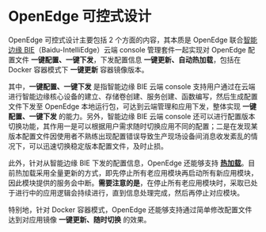 
# OpenEdge 可控式设计

OpenEdge 可控式设计主要包括 2 个方面的内容，其本质是 OpenEdge 联合[智能边缘 BIE](https://cloud.baidu.com/product/bie.html)（Baidu-IntelliEdge）云端 console 管理套件一起实现对 OpenEdge 配置文件 **一键配置、一键下发**，下发配置信息 **一键更新、自动热加载**，包括在 Docker 容器模式下 **一键更新** 容器镜像版本。

其中，**一键配置、一键下发** 是指智能边缘 BIE 云端 console 支持用户通过在云端进行智能边缘核心设备的建立、存储卷创建、服务创建、函数编写，然后生成配置文件下发至 OpenEdge 本地运行包，可达到云端管理和应用下发，整体实现 **一键配置、一键下发** 的能力。另外，智能边缘 BIE 云端 console 还可以进行配置版本切换功能，其作用一是可以根据用户需求随时切换应用不同的配置；二是在发现某版本配置文件因使用者不熟练出现配置错误导致生产现场设备间消息收发紊乱的情况下，可以迅速切换稳定版本配置文件，及时止损。

此外，针对从智能边缘 BIE 下发的配置信息，OpenEdge 还能够支持 **[热加载](./OpenEdge-design.md)**。目前热加载采用全量更新的方式，即先停止所有老应用模块再启动所有新应用模块，因此模块提供的服务会中断。**需要注意的是**，在停止所有老应用模块时，采取已处于进行中的应用逻辑会持续进行，直到信息处理完成，然后再停止对应模块。

特别地，针对 Docker 容器模式，OpenEdge 还能够支持通过简单修改配置文件达到对应用镜像 **一键更新、随时切换** 的效果。
